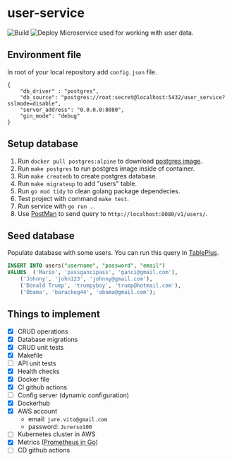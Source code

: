 # user-service
![Build](https://github.com/rso-project-2021/user-service/actions/workflows/build.yml/badge.svg)
![Deploy](https://github.com/rso-project-2021/user-service/actions/workflows/deploy.yml/badge.svg)
Microservice used for working with user data.

## Environment file
In root of your local repository add `config.json` file.
```
{
    "db_driver" : "postgres",
    "db_source": "postgres://root:secret@localhost:5432/user_service?sslmode=disable",
    "server_address": "0.0.0.0:8080",
    "gin_mode": "debug"
}
```

## Setup database
1. Run `docker pull postgres:alpine` to download [postgres image](https://hub.docker.com/_/postgres).
2. Run `make postgres` to run postgres image inside of container.
3. Run `make createdb` to create postgres database.
4. Run `make migrateup` to add "users" table.
5. Run `go mod tidy` to clean golang package dependecies.
6. Test project with command `make test`.
7. Run service with `go run .`.
8. Use [PostMan](https://www.postman.com/) to send query to `http://localhost:8080/v1/users/`.

## Seed database
Populate database with some users. You can run this query in [TablePlus](https://tableplus.com/).
```sql
INSERT INTO users("username", "password", "email")
VALUES 	('Mario', 'passgancipass', 'ganci@gmail.com'),
	('Johnny', 'john123', 'johnny@gmail.com'),
	('Donald Trump', 'trumpyboy', 'trump@hotmail.com'),
	('Obama', 'barackog44', 'obama@gmail.com');
```

## Things to implement
- [x] CRUD operations
- [x] Database migrations
- [x] CRUD unit tests
- [x] Makefile
- [ ] API unit tests
- [x] Health checks
- [x] Docker file
- [x] CI github actions
- [ ] Config server (dynamic configuration)
- [x] Dockerhub
- [x] AWS account
	+ email: `jure.vito@gmail.com`
	+ password: `Jurerso100`
- [ ] Kubernetes cluster in AWS
- [x] Metrics ([Prometheus in Go](https://prometheus.io/docs/guides/go-application/))
- [ ] CD github actions

